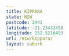```yaml
---
title: KIPPARA
state: NSW
postcode: 2441
latitude: -31.23432458
longitude: 152.5216493
url: /nsw/kippara/
layout: suburb
---
```


